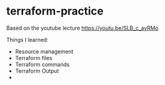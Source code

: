 # terraform-practice

Based on the youtube lecture https://youtu.be/SLB_c_ayRMo

Things I learned:
- Resource management
- Terraform files
- Terraform commands
- Terraform Output
- 
